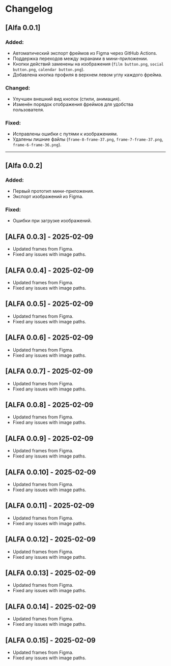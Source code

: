 # Changelog

## [Alfa 0.0.1] 
### Added:
- Автоматический экспорт фреймов из Figma через GitHub Actions.
- Поддержка переходов между экранами в мини-приложении.
- Кнопки действий заменены на изображения (`film button.png`, `social button.png`, `calendar button.png`).
- Добавлена кнопка профиля в верхнем левом углу каждого фрейма.

### Changed:
- Улучшен внешний вид кнопок (стили, анимация).
- Изменён порядок отображения фреймов для удобства пользователя.

### Fixed:
- Исправлены ошибки с путями к изображениям.
- Удалены лишние файлы (`frame-8-frame-37.png`, `frame-7-frame-37.png`, `frame-6-frame-36.png`).

---

## [Alfa 0.0.2] 
### Added:
- Первый прототип мини-приложения.
- Экспорт изображений из Figma.

### Fixed:
- Ошибки при загрузке изображений.
## [ALFA 0.0.3] - 2025-02-09
- Updated frames from Figma.
- Fixed any issues with image paths.
## [ALFA 0.0.4] - 2025-02-09
- Updated frames from Figma.
- Fixed any issues with image paths.
## [ALFA 0.0.5] - 2025-02-09
- Updated frames from Figma.
- Fixed any issues with image paths.
## [ALFA 0.0.6] - 2025-02-09
- Updated frames from Figma.
- Fixed any issues with image paths.
## [ALFA 0.0.7] - 2025-02-09
- Updated frames from Figma.
- Fixed any issues with image paths.
## [ALFA 0.0.8] - 2025-02-09
- Updated frames from Figma.
- Fixed any issues with image paths.
## [ALFA 0.0.9] - 2025-02-09
- Updated frames from Figma.
- Fixed any issues with image paths.
## [ALFA 0.0.10] - 2025-02-09
- Updated frames from Figma.
- Fixed any issues with image paths.
## [ALFA 0.0.11] - 2025-02-09
- Updated frames from Figma.
- Fixed any issues with image paths.
## [ALFA 0.0.12] - 2025-02-09
- Updated frames from Figma.
- Fixed any issues with image paths.
## [ALFA 0.0.13] - 2025-02-09
- Updated frames from Figma.
- Fixed any issues with image paths.
## [ALFA 0.0.14] - 2025-02-09
- Updated frames from Figma.
- Fixed any issues with image paths.
## [ALFA 0.0.15] - 2025-02-09
- Updated frames from Figma.
- Fixed any issues with image paths.
